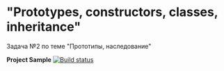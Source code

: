 # "Prototypes, constructors, classes, inheritance"
Задача №2 по теме "Прототипы, наследование"  
  
**Project Sample** [![Build status](https://ci.appveyor.com/api/projects/status/c9xol6gvilw9d26v?svg=true)](https://ci.appveyor.com/project/Gronik4/classes-inheritance-1)
